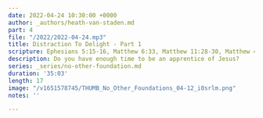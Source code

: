 ```yaml
---
date: 2022-04-24 10:30:00 +0000
author: _authors/heath-van-staden.md
part: 4
file: "/2022/2022-04-24.mp3"
title: Distraction To Delight - Part 1
scripture: Ephesians 5:15-16, Matthew 6:33, Matthew 11:28-30, Matthew 4:1
description: Do you have enough time to be an apprentice of Jesus?
series: _series/no-other-foundation.md
duration: '35:03'
length: 17
image: "/v1651578745/THUMB_No_Other_Foundations_04-12_i0srlm.png"
notes: ''

---
```

